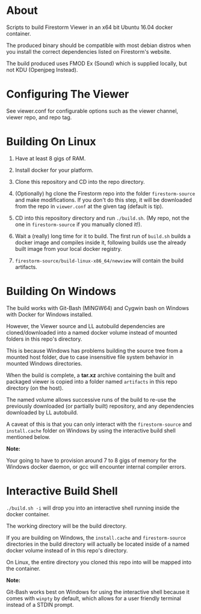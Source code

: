 # About

Scripts to build Firestorm Viewer in an x64 bit Ubuntu 16.04 docker container.

The produced binary should be compatible with most debian distros when you
install the correct dependencies listed on Firestorm's website.

The build produced uses FMOD Ex (Sound) which is supplied locally, but not KDU (Openjpeg Instead).


# Configuring The Viewer


See viewer.conf for configurable options such as the viewer channel, viewer repo, and repo tag.


# Building On Linux

1. Have at least 8 gigs of RAM.

2. Install docker for your platform.

3. Clone this repository and CD into the repo directory.

4. (Optionally) hg clone the Firestorm repo into the folder `firestorm-source` and make modifications.  If you don't do this step, it will be downloaded from the repo in `viewer.conf` at the given tag (default is tip).

5. CD into this repository directory and run `./build.sh`.  (My repo, not the one in `firestorm-source` if you manually cloned it!).

6. Wait a (really) long time for it to build.  The first run of `build.sh` builds a docker image and compiles inside it, following builds use the already built image from your local docker registry.

7. `firestorm-source/build-linux-x86_64/newview` will contain the build artifacts.


# Building On Windows


The build works with Git-Bash (MINGW64) and Cygwin bash on Windows with Docker for Windows installed.

However, the Viewer source and LL autobuild dependencies are cloned/downloaded into a named docker volume instead of mounted folders in this repo's directory.

This is because Windows has problems building the source tree from a mounted host folder, due to case insensitive file system behavior in mounted Windows directories.

When the build is complete, a **tar.xz** archive containing the built and packaged viewer is copied into a folder named `artifacts` in this repo directory (on the host).

The named volume allows successive runs of the build to re-use the previously downloaded (or partially built) repository, and any dependencies downloaded by LL autobuild.

A caveat of this is that you can only interact with the `firestorm-source` and `install.cache` folder on Windows by using the interactive build shell mentioned below.


**Note:**  

Your going to have to provision around 7 to 8 gigs of memory for the Windows docker daemon, or gcc will encounter internal compiler errors.


# Interactive Build Shell

`./build.sh -i` will drop you into an interactive shell running inside the docker container.

The working directory will be the build directory.

If you are building on Windows, the `install.cache` and `firestorm-source` directories in the build directory
will actually be located inside of a named docker volume instead of in this repo's directory.

On Linux, the entire directory you cloned this repo into will be mapped into the container.

**Note:**

Git-Bash works best on Windows for using the interactive shell because it comes with `winpty` by default,
which allows for a user friendly terminal instead of a STDIN prompt.










